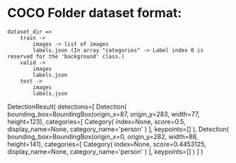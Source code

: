 # COCO Folder dataset format:
    dataset_dir =>
        train ->
            images -> list of images
            labels.json (In array "categories" -> Label index 0 is reserved for the 'background' class.) 
        valid ->
            images
            labels.json
        test ->
            images
            labels.json


DetectionResult(
 detections=[
        Detection(
            bounding_box=BoundingBox(origin_x=87, origin_y=283, width=77, height=123),
            categories=[
                Category(
                    index=None,
                    score=0.5, 
                    display_name=None, 
                    category_name='person'
                )
            ],
            keypoints=[]
        ),
        Detection(
            bounding_box=BoundingBox(origin_x=0, origin_y=282, width=88, height=141),
            categories=[
                Category(
                    index=None,
                    score=0.4453125, 
                    display_name=None, 
                    category_name='person'
                )
            ],
            keypoints=[]
        ) 
    ]
)


